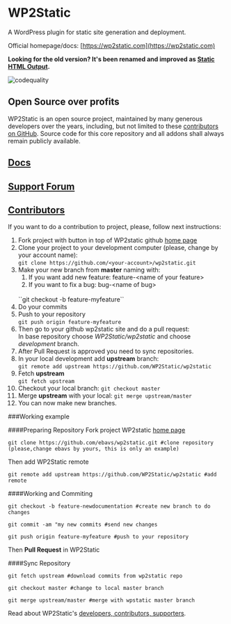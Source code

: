 # WP2Static

A WordPress plugin for static site generation and deployment.

Official homepage/docs: [https://wp2static.com](https://wp2static.com)

__Looking for the old version? It's been renamed and improved as [Static HTML Output](https://github.com/WP2Static/static-html-output-plugin).__

![codequality](https://github.com/wp2static/wp2static/workflows/codequality/badge.svg)

## Open Source over profits

WP2Static is an open source project, maintained by many generous developers over the years, including, but not limited to these [contributors on GitHub](https://github.com/WP2Static/wp2static/graphs/contributors). Source code for this core repository and all addons shall always remain publicly available.

## [Docs](https://wp2static.com)

## [Support Forum](https://staticword.press/c/wordpress-static-site-generators/wp2static/)

## [Contributors](https://wp2static.com/contributors)

If you want to do a contribution to project, please, follow next instructions:

1. Fork project with button in top of WP2static github [home page](https://github.com/WP2Static/wp2static)
2. Clone your project to your development computer (please, change <your-account> by your account name):
<br/>``git clone https://github.com/<your-account>/wp2static.git``
3. Make your new branch from **master** naming with:
    1. If you want add new feature: feature-\<name of your feature>
    2. If you want to fix a bug: bug-\<name of bug>
    <br/>
    ``git checkout -b feature-myfeature``
4. Do your commits
5. Push to your repository<br/>
    ``git push origin feature-myfeature``
6. Then go to your github wp2static site and do a pull request:<br/>
In base repository choose _WP2Static/wp2static_ and choose _development_ branch.
7. After Pull Request is approved you need to sync repositories.
8. In your local development add **upstream** branch:<br/>
``git remote add upstream https://github.com/WP2Static/wp2static``
9. Fetch **upstream**<br/>
``git fetch upstream``
10. Checkout your local branch:
``git checkout master``
11. Merge **upstream** with your local:
``git merge upstream/master``
12. You can now make new branches.

###Working example

####Preparing Repository
Fork project WP2static [home page](https://github.com/WP2Static/wp2static)

``git clone https://github.com/ebavs/wp2static.git #clone repository (please,change ebavs by yours, this is only an example)``

Then add WP2Static remote

``git remote add upstream https://github.com/WP2Static/wp2static #add remote``

####Working and Commiting

``git checkout -b feature-newdocumentation #create new branch to do changes``

``git commit -am "my new commits #send new changes``

``git push origin feature-myfeature #push to your repository``

Then **Pull Request** in WP2Static

####Sync Repository

``git fetch upstream #download commits from wp2static repo``

``git checkout master #change to local master branch``

``git merge upstream/master #merge with wpstatic master branch``


Read about WP2Static's [developers, contributors, supporters](https://wp2static.com/contributors).

